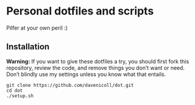 # Personal dotfiles and scripts

Pilfer at your own peril :)

## Installation

**Warning:** If you want to give these dotfiles a try, you should first fork this repository, review the code, and remove things you don’t want or need. Don’t blindly use my settings unless you know what that entails. 

``` shell
git clone https://github.com/davenicoll/dot.git
cd dot
./setup.sh
```
